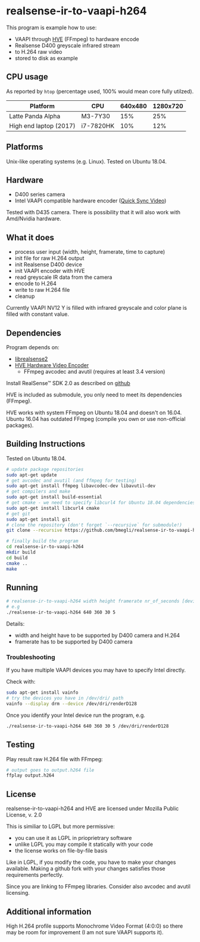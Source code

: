 # realsense-ir-to-vaapi-h264

This program is example how to use:
 - VAAPI through [HVE](https://github.com/bmegli/hardware-video-encoder) (FFmpeg) to hardware encode
 - Realsense D400 greyscale infrared stream 
 - to H.264 raw video
 - stored to disk as example

## CPU usage

As reported by `htop` (percentage used, 100% would mean core fully utilzed).

| Platform               | CPU       |  640x480 | 1280x720 |
|------------------------|-----------|----------|----------|
| Latte Panda Alpha      | M3-7Y30   |  15%     |   25%    |
| High end laptop (2017) | i7-7820HK |  10%     |   12%    |

## Platforms 

Unix-like operating systems (e.g. Linux).
Tested on Ubuntu 18.04.

## Hardware

- D400 series camera
- Intel VAAPI compatible hardware encoder ([Quick Sync Video](https://ark.intel.com/Search/FeatureFilter?productType=processors&QuickSyncVideo=true))

Tested with D435 camera. There is possibility that it will also work with Amd/Nvidia hardware.

## What it does

- process user input (width, height, framerate, time to capture)
- init file for raw H.264 output
- init Realsense D400 device
- init VAAPI encoder with HVE
- read greyscale IR data from the camera
- encode to H.264
- write to raw H.264 file
- cleanup

Currently VAAPI NV12 Y is filled with infrared greyscale and color plane is filled with constant value.

## Dependencies

Program depends on:
- [librealsense2](https://github.com/IntelRealSense/librealsense) 
- [HVE Hardware Video Encoder](https://github.com/bmegli/hardware-video-encoder)
   - FFmpeg avcodec and avutil (requires at least 3.4 version)

Install RealSense™ SDK 2.0 as described on [github](https://github.com/IntelRealSense/librealsense) 

HVE is included as submodule, you only need to meet its dependencies (FFmpeg).

HVE works with system FFmpeg on Ubuntu 18.04 and doesn't on 16.04.
Ubuntu 16.04 has outdated FFmpeg (compile you own or use non-official packages).

## Building Instructions

Tested on Ubuntu 18.04.

``` bash
# update package repositories
sudo apt-get update 
# get avcodec and avutil (and ffmpeg for testing)
sudo apt-get install ffmpeg libavcodec-dev libavutil-dev
# get compilers and make
sudo apt-get install build-essential
# get cmake - we need to specify libcurl4 for Ubuntu 18.04 dependencies problem
sudo apt-get install libcurl4 cmake
# get git
sudo apt-get install git
# clone the repository (don't forget `--recursive` for submodule!)
git clone --recursive https://github.com/bmegli/realsense-ir-to-vaapi-h264.git

# finally build the program
cd realsense-ir-to-vaapi-h264
mkdir build
cd build
cmake ..
make
```

## Running 

``` bash
# realsense-ir-to-vaapi-h264 width height framerate nr_of_seconds [device]
# e.g
./realsense-ir-to-vaapi-h264 640 360 30 5
```

Details:
- width and height have to be supported by D400 camera and H.264
- framerate has to be supported by D400 camera

### Troubleshooting

If you have multiple VAAPI devices you may have to specify Intel directly.

Check with:
```bash
sudo apt-get install vainfo
# try the devices you have in /dev/dri/ path
vainfo --display drm --device /dev/dri/renderD128
```

Once you identify your Intel device run the program, e.g.

```bash
./realsense-ir-to-vaapi-h264 640 360 30 5 /dev/dri/renderD128
```

## Testing

Play result raw H.264 file with FFmpeg:

``` bash
# output goes to output.h264 file 
ffplay output.h264
```

## License

realsense-ir-to-vaapi-h264 and HVE are licensed under Mozilla Public License, v. 2.0

This is similiar to LGPL but more permissive:
- you can use it as LGPL in prioprietrary software
- unlike LGPL you may compile it statically with your code
- the license works on file-by-file basis

Like in LGPL, if you modify the code, you have to make your changes available.
Making a github fork with your changes satisfies those requirements perfectly.

Since you are linking to FFmpeg libraries. Consider also avcodec and avutil licensing.

## Additional information

High H.264 profile supports Monochrome Video Format (4:0:0) so there may be room for improvement (I am not sure VAAPI supports it).



